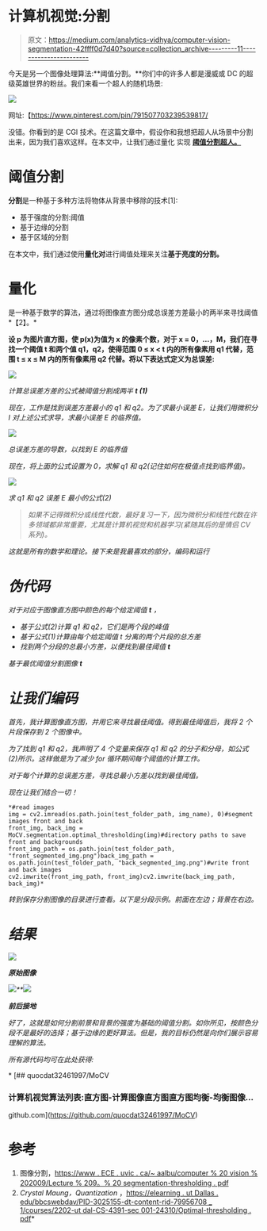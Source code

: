 # 计算机视觉:分割

> 原文：<https://medium.com/analytics-vidhya/computer-vision-segmentation-42ffff0d7d40?source=collection_archive---------11----------------------->

今天是另一个图像处理算法:**阈值分割。**你们中的许多人都是漫威或 DC 的超级英雄世界的粉丝。我们来看一个超人的随机场景:

![](img/e1e751e78ca648a7301c3600b6a05d7c.png)

网址:【https://www.pinterest.com/pin/791507703239539817/ 

没错。你看到的是 CGI 技术。在这篇文章中，假设你和我想把超人从场景中分割出来，因为我们喜欢这样。在本文中，让我们通过量化 实现 [**阈值分割超人。**](https://en.wikipedia.org/wiki/Thresholding_(image_processing))

# 阈值分割

**分割**是一种基于多种方法将物体从背景中移除的技术[1]:

*   基于强度的分割:阈值
*   基于边缘的分割
*   基于区域的分割

在本文中，我们通过使用**量化对**进行阈值处理来关注**基于亮度的分割。**

# **量化**

是一种基于数学的算法，通过将图像直方图分成总误差方差最小的两半来寻找阈值*【2】。*

**设 p 为图片直方图，使 p(x)为值为 x 的像素个数，对于 x = 0，…，M，我们在寻找一个阈值 t 和两个值 q1，q2，使得范围 0 ≤ x < t 内的所有像素用 q1 代替，范围 t ≤ x ≤ M 内的所有像素用 q2 代替。将以下表达式定义为总误差:**

*![](img/efc6d17b2ab1f94df5c4805b3924fdd1.png)*

*计算总误差方差的公式被阈值分割成两半 **t (1)***

*现在，工作是找到误差方差最小的 q1 和 q2。为了求最小误差 E，让我们用微积分 I 对上述公式求导，求最小误差 E 的临界值。*

*![](img/80889f9c3ada44d0f5e60f98ee9f0d03.png)*

*总误差方差的导数，以找到 E 的临界值*

*现在，将上面的公式设置为 0，求解 q1 和 q2(记住如何在极值点找到临界值)。*

*![](img/4abde528ab40bd7c6e25286ab304d741.png)*

*求 q1 和 q2 误差 E 最小的公式(2)*

> *如果不记得微积分或线性代数，最好复习一下，因为微积分和线性代数在许多领域都非常重要，尤其是计算机视觉和机器学习(紧随其后的是情侣 CV 系列)。*

*这就是所有的数学和理论。接下来是我最喜欢的部分，编码和运行*

# *伪代码*

*对于对应于图像直方图中颜色的每个给定阈值 ***t*** ，*

*   *基于公式(2)计算 q1 和 q2，它们是两个段的峰值*
*   *基于公式(1)计算由每个给定阈值 *t* 分离的两个片段的总方差*
*   *找到两个分段的总最小方差，以便找到最佳阈值 ***t****

*基于最优阈值分割图像 ***t****

# *让我们编码*

*首先，我计算图像直方图，并用它来寻找最佳阈值。得到最佳阈值后，我将 2 个片段保存到 2 个图像中。*

*为了找到 q1 和 q2，我声明了 4 个变量来保存 q1 和 q2 的分子和分母，如公式(2)所示。这样做是为了减少 for 循环期间每个阈值的计算工作。*

*对于每个计算的总误差方差，寻找总最小方差以找到最佳阈值。*

*现在让我们结合一切！*

```
*#read images
img = cv2.imread(os.path.join(test_folder_path, img_name), 0)#segment images front and back
front_img, back_img = MoCV.segmentation.optimal_thresholding(img)#directory paths to save front and backgrounds
front_img_path = os.path.join(test_folder_path, "front_segmented_img.png")back_img_path = os.path.join(test_folder_path, "back_segmented_img.png")#write front and back images
cv2.imwrite(front_img_path, front_img)cv2.imwrite(back_img_path, back_img)*
```

*转到保存分割图像的目录进行查看。以下是分段示例。前面在左边；背景在右边。*

# *结果*

*![](img/430e03589e9c3ed6c47a9bbbd8b7bae9.png)*

***原始图像***

*![](img/0ace02cbd3f8a2ff484a2ef435936006.png)**![](img/b241c261a4a9530db5212edad86fe14c.png)*

***前后接地***

*好了，这就是如何分割前景和背景的强度为基础的阈值分割。如你所见，按颜色分段不是最好的选择；基于边缘的更好算法。但是，我的目标仍然是向你们展示容易理解的算法。*

*所有源代码均可在此处获得:*

*[](https://github.com/quocdat32461997/MoCV) [## quocdat32461997/MoCV

### 计算机视觉算法列表:直方图-计算图像直方图直方图均衡-均衡图像…

github.com](https://github.com/quocdat32461997/MoCV) 

# 参考

1.  图像分割，[https://www . ECE . uvic . ca/~ aalbu/computer % 20 vision % 202009/Lecture % 209。% 20 segmentation-thresholding . pdf](https://www.ece.uvic.ca/~aalbu/computer%20vision%202009/Lecture%209.%20Segmentation-Thresholding.pdf)
2.  *Crystal Maung，Quantization* ，[https://elearning . ut Dallas . edu/bbcswebdav/PID-3025155-dt-content-rid-79956708 _ 1/courses/2202-ut dal-CS-4391-sec 001-24310/Optimal-thresholding . pdf](https://elearning.utdallas.edu/bbcswebdav/pid-3025155-dt-content-rid-79956708_1/courses/2202-UTDAL-CS-4391-SEC001-24310/Optimal-Thresholding.pdf)*